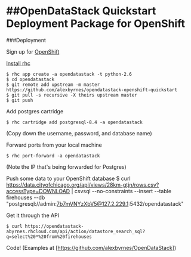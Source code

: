 ##OpenDataStack Quickstart Deployment Package for OpenShift
=====

###Deployment

Sign up for [OpenShift](https://openshift.redhat.com/app/)

[Install rhc](https://openshift.redhat.com/community/developers/rhc-client-tools-install)

    $ rhc app create -a opendatastack -t python-2.6
    $ cd opendatastack
    $ git remote add upstream -m master https://github.com/alexbyrnes/opendatastack-openshift-quickstart
    $ git pull -s recursive -X theirs upstream master
    $ git push

Add postgres cartridge

    $ rhc cartridge add postgresql-8.4 -a opendatastack
(Copy down the username, password, and database name)

Forward ports from your local machine

    $ rhc port-forward -a opendatastack    
(Note the IP that's being forwarded for Postgres)

Push some data to your OpenShift database
    $ curl https://data.cityofchicago.org/api/views/28km-gtjn/rows.csv?accessType=DOWNLOAD | csvsql --no-constraints --insert --table firehouses --db "postgresql://admin:7b7mVNYzXbV5@127.2.229.1:5432/opendatastack"

Get it through the API

    $ curl https://opendatastack-abyrnes.rhcloud.com/api/action/datastore_search_sql?q=select%20*%20from%20firehouses

Code! (Examples at [https://github.com/alexbyrnes/OpenDataStack])
